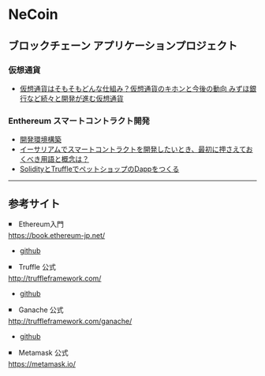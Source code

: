 # NeCoin
## ブロックチェーン アプリケーションプロジェクト

### 仮想通貨
* [仮想通貨はそもそもどんな仕組み？仮想通貨のキホンと今後の動向 みずほ銀行など続々と開発が進む仮想通貨](https://github.com/nekoharuyuki/Blockchain-NeCoin/wiki/%E4%BB%AE%E6%83%B3%E9%80%9A%E8%B2%A8%E3%81%AF%E3%81%9D%E3%82%82%E3%81%9D%E3%82%82%E3%81%A9%E3%82%93%E3%81%AA%E4%BB%95%E7%B5%84%E3%81%BF%EF%BC%9F%E4%BB%AE%E6%83%B3%E9%80%9A%E8%B2%A8%E3%81%AE%E3%82%AD%E3%83%9B%E3%83%B3%E3%81%A8%E4%BB%8A%E5%BE%8C%E3%81%AE%E5%8B%95%E5%90%91---%E3%81%BF%E3%81%9A%E3%81%BB%E9%8A%80%E8%A1%8C%E3%81%AA%E3%81%A9%E7%B6%9A%E3%80%85%E3%81%A8%E9%96%8B%E7%99%BA%E3%81%8B%E3%82%99%E9%80%B2%E3%82%80%E4%BB%AE%E6%83%B3%E9%80%9A%E8%B2%A8--)

### Enthereum スマートコントラクト開発
* [開発環境構築](https://github.com/nekoharuyuki/Blockchain-NeCoin/wiki/%E9%96%8B%E7%99%BA%E7%92%B0%E5%A2%83%E6%A7%8B%E7%AF%89)
* [イーサリアムでスマートコントラクトを開発したいとき、最初に押さえておくべき用語と概念は？](https://github.com/nekoharuyuki/Blockchain-NeCoin/wiki/%E3%82%A4%E3%83%BC%E3%82%B5%E3%83%AA%E3%82%A2%E3%83%A0%E3%81%A7%E3%82%B9%E3%83%9E%E3%83%BC%E3%83%88%E3%82%B3%E3%83%B3%E3%83%88%E3%83%A9%E3%82%AF%E3%83%88%E3%82%92%E9%96%8B%E7%99%BA%E3%81%97%E3%81%9F%E3%81%84%E3%81%A8%E3%81%8D%E3%80%81%E6%9C%80%E5%88%9D%E3%81%AB%E6%8A%BC%E3%81%95%E3%81%88%E3%81%A6%E3%81%8A%E3%81%8F%E3%81%B9%E3%81%8D%E7%94%A8%E8%AA%9E%E3%81%A8%E6%A6%82%E5%BF%B5%E3%81%AF%EF%BC%9F)
* [SolidityとTruffleでペットショップのDappをつくる](https://github.com/nekoharuyuki/Blockchain-NeCoin/wiki/Solidity%E3%81%A8Truffle%E3%81%A7%E3%83%9A%E3%83%83%E3%83%88%E3%82%B7%E3%83%A7%E3%83%83%E3%83%97%E3%81%AEDapp%E3%82%92%E3%81%A4%E3%81%8F%E3%82%8B)

***

## 参考サイト
◾️　Ethereum入門  
https://book.ethereum-jp.net/  
* [github](https://github.com/a-mitani/mastering-ethereum)

◾️　Truffle 公式  
http://truffleframework.com/
* [github](https://github.com/trufflesuite/truffle)

◾️　Ganache 公式  
http://truffleframework.com/ganache/
* [github](https://github.com/trufflesuite/ganache)

◾️　Metamask 公式  
https://metamask.io/
